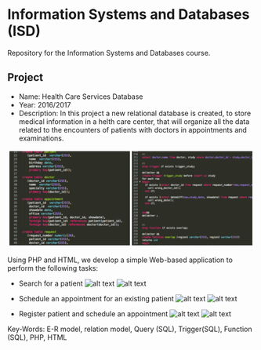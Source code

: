 Information Systems and Databases (ISD)
====

Repository for the Information Systems and Databases course.

Project
--------

- Name: Health Care Services Database
- Year: 2016/2017
- Description: In this project a new relational database is created, to store medical information in a helth care center, that will organize all the data related to the encounters of patients with doctors in appointments and examinations.

![alt text](https://github.com/filipenovais/Information.Systems.and.Databases/blob/master/sqlexamples.png)


Using PHP and HTML, we develop a simple Web-based application to perform the following tasks:
- Search for a patient
![alt text](https://github.com/filipenovais/Information.Systems.and.Databases/blob/master/searchpatient1.png)
![alt text](https://github.com/filipenovais/Information.Systems.and.Databases/blob/master/searchpatient2.png)

- Schedule an appointment for an existing patient
![alt text](https://github.com/filipenovais/Information.Systems.and.Databases/blob/master/appointp1.png)
![alt text](https://github.com/filipenovais/Information.Systems.and.Databases/blob/master/appointp2.png)

- Register patient and schedule an appointment
![alt text](https://github.com/filipenovais/Information.Systems.and.Databases/blob/master/regpat1.png)
![alt text](https://github.com/filipenovais/Information.Systems.and.Databases/blob/master/appointp3.png)




Key-Words: E-R model, relation model, Query (SQL), Trigger(SQL), Function (SQL), PHP, HTML
